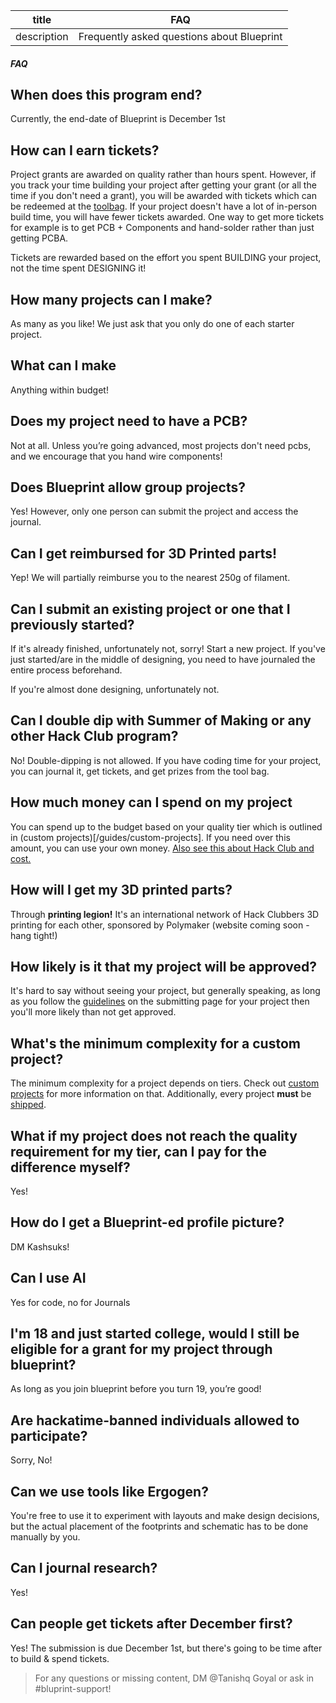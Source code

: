 | title       | FAQ                                        |
| ----------- | ------------------------------------------ |
| description | Frequently asked questions about Blueprint |

##### FAQ

## When does this program end?

Currently, the end-date of Blueprint is December 1st

## How can I earn tickets?

Project grants are awarded on quality rather than hours spent. However, if you track your time building your project after getting your grant (or all the time if you don't need a grant), you will be awarded with tickets which can be redeemed at the [toolbag](/toolbag). If your project doesn't have a lot of in-person build time, you will have fewer tickets awarded. One way to get more tickets for example is to get PCB + Components and hand-solder rather than just getting PCBA.

Tickets are rewarded based on the effort you spent BUILDING your project, not the time spent DESIGNING it!

## How many projects can I make?

As many as you like! We just ask that you only do one of each starter project.

## What can I make

Anything within budget!

## Does my project need to have a PCB?

Not at all. Unless you’re going advanced, most projects don't need pcbs, and we encourage that you hand wire components!

## Does Blueprint allow group projects?

Yes! However, only one person can submit the project and access the journal.

## Can I get reimbursed for 3D Printed parts!

Yep! We will partially reimburse you to the nearest 250g of filament.

## Can I submit an existing project or one that I previously started?

If it's already finished, unfortunately not, sorry! Start a new project.
If you've just started/are in the middle of designing, you need to have journaled the entire process beforehand.

If you're almost done designing, unfortunately not.

## Can I double dip with Summer of Making or any other Hack Club program?

No! Double-dipping is not allowed. If you have coding time for your project, you can journal it, get tickets, and get prizes from the tool bag.

## How much money can I spend on my project

You can spend up to the budget based on your quality tier which is outlined in (custom projects)[/guides/custom-projects]. If you need over this amount, you can use your own money. [Also see this about Hack Club and cost.](/docs/about-cost)

## How will I get my 3D printed parts?

Through **printing legion!** It's an international network of Hack Clubbers 3D printing for each other, sponsored by Polymaker (website coming soon - hang tight!)

## How likely is it that my project will be approved?

It's hard to say without seeing your project, but generally speaking, as long as you follow the [guidelines](/docs/submission-guidelines) on the submitting page for your project then you'll more likely than not get approved.

## What's the minimum complexity for a custom project?

The minimum complexity for a project depends on tiers. Check out [custom projects](/docs/submission-guidelines) for more information on that. Additionally, every project **must** be [shipped](/docs/shipping).

## What if my project does not reach the quality requirement for my tier, can I pay for the difference myself?

Yes!

## How do I get a Blueprint-ed profile picture?

DM Kashsuks!

## Can I use AI

Yes for code, no for Journals

## I'm 18 and just started college, would I still be eligible for a grant for my project through blueprint?

As long as you join blueprint before you turn 19, you’re good!

## Are hackatime-banned individuals allowed to participate?

Sorry, No!

## Can we use tools like Ergogen?

You're free to use it to experiment with layouts and make design decisions, but the actual placement of the footprints and schematic has to be done manually by you.

## Can I journal research?

Yes!

## Can people get tickets after December first?

Yes! The submission is due December 1st, but there's going to be time after to build & spend tickets.

> For any questions or missing content, DM @Tanishq Goyal or ask in #bluprint-support!

